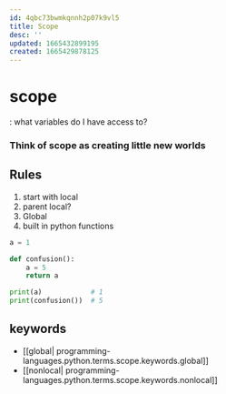 ```yaml
---
id: 4qbc73bwmkqnnh2p07k9vl5
title: Scope
desc: ''
updated: 1665432899195
created: 1665429878125
---
```

# scope
: what variables do I have access to?
### Think of scope as creating little new worlds

## Rules 
1. start with local
2. parent local?
3. Global
4. built in python functions

```python
a = 1

def confusion():
    a = 5
    return a

print(a)            # 1
print(confusion())  # 5
```
## keywords
* [[global| programming-languages.python.terms.scope.keywords.global]]
* [[nonlocal| programming-languages.python.terms.scope.keywords.nonlocal]]